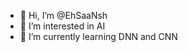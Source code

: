 - 👋 Hi, I’m @EhSaaNsh
- 👀 I’m interested in AI
- 🌱 I’m currently learning DNN and CNN

<!---
EhSaaNsh/EhSaaNsh is a ✨ special ✨ repository because its `README.md` (this file) appears on your GitHub profile.
You can click the Preview link to take a look at your changes.
--->
